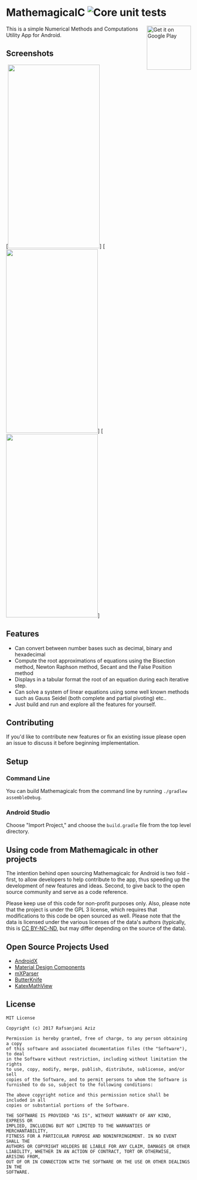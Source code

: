 # MathemagicalC  ![Core unit tests](https://github.com/rafsanjani/Numericals-Android/workflows/Core%20unit%20tests/badge.svg)

[<img align="right" alt="Get it on Google Play" height="120" src="https://play.google.com/intl/en_us/badges/images/generic/en_badge_web_generic.png">](https://play.google.com/store/apps/details?id=com.foreverrafs.numericals)

This is a simple Numerical Methods and Computations Utility App for Android.

## Screenshots
[<img height="500" width="250" src="https://github.com/rafsanjani/Numericals-Android/blob/master/app/screenshots/Screenshot_1564344442.png">]
[<img height="500" width="250" src="https://github.com/rafsanjani/Numericals-Android/blob/master/app/screenshots/Screenshot_1564344447.png">]
[<img height="500" width="250" src="https://github.com/rafsanjani/Numericals-Android/blob/master/app/screenshots/Screenshot_1564344486.png">]




## Features
* Can convert between number bases such as decimal, binary and hexadecimal
* Compute the root approximations of equations using the Bisection method, Newton Raphson method, Secant and the False Position method
* Displays in a tabular format the root of an equation during each iterative step.
* Can solve a system of linear equations using some well known methods such as Gauss Seidel (both complete and partial pivoting) etc..
* Just build and run and explore all the features for yourself. 

## Contributing

If you'd like to contribute new features or fix an existing issue please open an issue to discuss it before beginning implementation.


## Setup

### Command Line

You can build Mathemagicalc from the command line by running `./gradlew assembleDebug`.

### Android Studio

Choose "Import Project," and choose the `build.gradle` file from the top level directory.

## Using code from Mathemagicalc in other projects

The intention behind open sourcing Mathemagicalc for Android is two fold - first, to allow developers to help contribute to the app, thus speeding up the development of new features and ideas. Second, to give back to the open source community and serve as a code reference.

Please keep use of this code for non-profit purposes only. Also, please note that the project is under the GPL 3 license, which requires that modifications to this code be open sourced as well. Please note that the data is licensed under the various licenses of the data's authors (typically, this is [CC BY-NC-ND](https://creativecommons.org/licenses/by-nc-nd/2.0/), but may differ depending on the source of the data).


## Open Source Projects Used

* [AndroidX](https://developer.android.com/jetpack/androidx/)
* [Material Design Components](https://github.com/material-components/material-components-android)
* [mXParser](https://github.com/mariuszgromada/mXparser)
* [ButterKnife](https://github.com/JakeWharton/butterknife)
* [KatexMathView]()


License
-------
  
    MIT License

    Copyright (c) 2017 Rafsanjani Aziz

    Permission is hereby granted, free of charge, to any person obtaining a copy
    of this software and associated documentation files (the "Software"), to deal
    in the Software without restriction, including without limitation the rights
    to use, copy, modify, merge, publish, distribute, sublicense, and/or sell
    copies of the Software, and to permit persons to whom the Software is
    furnished to do so, subject to the following conditions:

    The above copyright notice and this permission notice shall be included in all
    copies or substantial portions of the Software.

    THE SOFTWARE IS PROVIDED "AS IS", WITHOUT WARRANTY OF ANY KIND, EXPRESS OR
    IMPLIED, INCLUDING BUT NOT LIMITED TO THE WARRANTIES OF MERCHANTABILITY,
    FITNESS FOR A PARTICULAR PURPOSE AND NONINFRINGEMENT. IN NO EVENT SHALL THE
    AUTHORS OR COPYRIGHT HOLDERS BE LIABLE FOR ANY CLAIM, DAMAGES OR OTHER
    LIABILITY, WHETHER IN AN ACTION OF CONTRACT, TORT OR OTHERWISE, ARISING FROM,
    OUT OF OR IN CONNECTION WITH THE SOFTWARE OR THE USE OR OTHER DEALINGS IN THE
    SOFTWARE.


